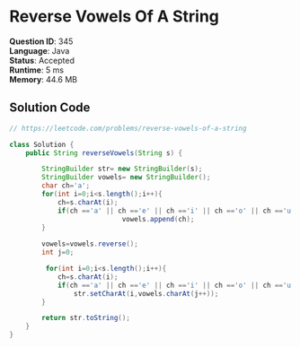 # Reverse Vowels Of A String

**Question ID**: 345  
**Language**: Java  
**Status**: Accepted  
**Runtime**: 5 ms  
**Memory**: 44.6 MB  

## Solution Code
```java
// https://leetcode.com/problems/reverse-vowels-of-a-string

class Solution {
    public String reverseVowels(String s) {

        StringBuilder str= new StringBuilder(s);
        StringBuilder vowels= new StringBuilder();
        char ch='a';
        for(int i=0;i<s.length();i++){
            ch=s.charAt(i);
            if(ch =='a' || ch =='e' || ch =='i' || ch =='o' || ch =='u' || ch =='A' || ch =='E' || ch =='I' || ch =='O' || ch =='U')
                            vowels.append(ch);
        }   
        
        vowels=vowels.reverse();
        int j=0;

         for(int i=0;i<s.length();i++){
            ch=s.charAt(i);
            if(ch =='a' || ch =='e' || ch =='i' || ch =='o' || ch =='u' || ch =='A' || ch =='E' || ch =='I' || ch =='O' || ch =='U')
                str.setCharAt(i,vowels.charAt(j++));
        }   

        return str.toString();
    }
}
```
